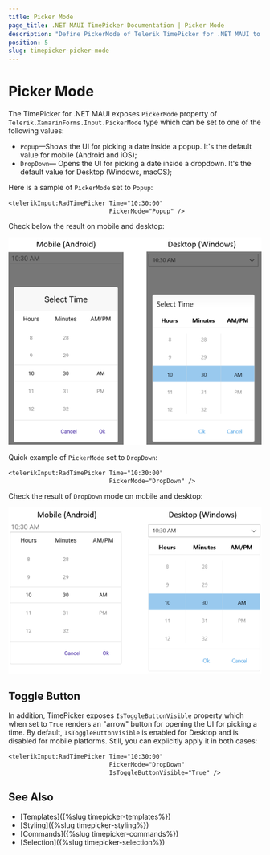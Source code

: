 ```yaml
---
title: Picker Mode
page_title: .NET MAUI TimePicker Documentation | Picker Mode
description: "Define PickerMode of Telerik TimePicker for .NET MAUI to either DropDown or Popup."
position: 5
slug: timepicker-picker-mode
---  
```


# Picker Mode

The TimePicker for .NET MAUI exposes `PickerMode` property of `Telerik.XamarinForms.Input.PickerMode` type which can be set to one of the following values:

* `Popup`&mdash;Shows the UI for picking a date inside a popup. It's the default value for mobile (Android and iOS);
* `DropDown`&mdash; Opens the UI for picking a date inside a dropdown. It's the default value for Desktop (Windows, macOS);

Here is a sample of `PickerMode` set to `Popup`:

```XAML
<telerikInput:RadTimePicker Time="10:30:00"
							PickerMode="Popup" />
```

Check below the result on mobile and desktop:

![](images/timepicker-pickermode-popup.png)

Quick example of `PickerMode` set to `DropDown`:

```XAML
<telerikInput:RadTimePicker Time="10:30:00"
							PickerMode="DropDown" />
```

Check the result of `DropDown` mode on mobile and desktop:

![](images/timepicker-pickermode-dropdown.png)

## Toggle Button

In addition, TimePicker exposes `IsToggleButtonVisible` property which when set to `True` renders an "arrow" button for opening the UI for picking a time. By default, `IsToggleButtonVisible` is enabled for Desktop and is disabled for mobile platforms. Still, you can explicitly apply it in both cases:

```XAML
<telerikInput:RadTimePicker Time="10:30:00"
							PickerMode="DropDown"
							IsToggleButtonVisible="True" />
```

## See Also

- [Templates]({%slug timepicker-templates%})
- [Styling]({%slug timepicker-styling%})
- [Commands]({%slug timepicker-commands%})
- [Selection]({%slug timepicker-selection%})
